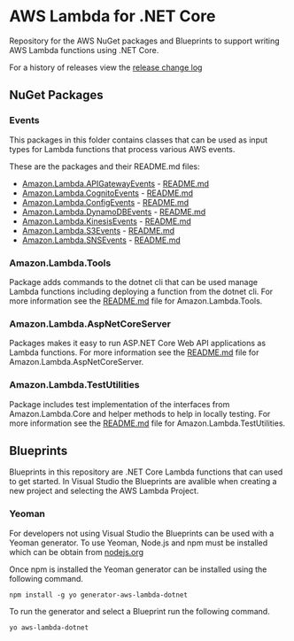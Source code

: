 # AWS Lambda for .NET Core

Repository for the AWS NuGet packages and Blueprints to support writing AWS Lambda functions using .NET Core.

For a history of releases view the [release change log](RELEASE.CHANGELOG.md)

## NuGet Packages

### Events

This packages in this folder contains classes that can be used as input types for Lambda functions that process various AWS events.

These are the packages and their README.md files:

* [Amazon.Lambda.APIGatewayEvents](Libraries/Amazon.Lambda.APIGatewayEvents) - [README.md](Libraries/Amazon.Lambda.APIGatewayEvents/README.md)
* [Amazon.Lambda.CognitoEvents](Libraries/Amazon.Lambda.CognitoEvents) - [README.md](Libraries/Amazon.Lambda.CognitoEvents/README.md)
* [Amazon.Lambda.ConfigEvents](Libraries/Amazon.Lambda.ConfigEvents) - [README.md](Libraries/Amazon.Lambda.ConfigEvents/README.md)
* [Amazon.Lambda.DynamoDBEvents](Libraries/Amazon.Lambda.DynamoDBEvents) - [README.md](Libraries/Amazon.Lambda.DynamoDBEvents/README.md)
* [Amazon.Lambda.KinesisEvents](Libraries/Amazon.Lambda.KinesisEvents) - [README.md](Libraries/Amazon.Lambda.KinesisEvents/README.md)
* [Amazon.Lambda.S3Events](Libraries/Amazon.Lambda.S3Events) - [README.md](Libraries/Amazon.Lambda.S3Events/README.md)
* [Amazon.Lambda.SNSEvents](Libraries/Amazon.Lambda.SNSEvents) - [README.md](Libraries/Amazon.Lambda.SNSEvents/README.md)

### Amazon.Lambda.Tools

Package adds commands to the dotnet cli that can be used manage Lambda functions including deploying a function from the dotnet cli. 
For more information see the [README.md](Libraries/Amazon.Lambda.Tools/README.md) file for Amazon.Lambda.Tools.

### Amazon.Lambda.AspNetCoreServer

Packages makes it easy to run ASP.NET Core Web API applications as Lambda functions.
For more information see the [README.md](Libraries/Amazon.Lambda.AspNetCoreServer/README.md) file for Amazon.Lambda.AspNetCoreServer.

### Amazon.Lambda.TestUtilities

Package includes test implementation of the interfaces from Amazon.Lambda.Core and helper methods to help in locally testing.
For more information see the [README.md](Libraries/Amazon.Lambda.TestUtilities/README.md) file for Amazon.Lambda.TestUtilities.

## Blueprints

Blueprints in this repository are .NET Core Lambda functions that can used to get started. In Visual Studio the Blueprints are avalible when creating a new project and selecting the AWS Lambda Project.

### Yeoman
For developers not using Visual Studio the Blueprints can be used with a Yeoman generator. To use Yeoman, Node.js and npm must be installed which can be obtain from [nodejs.org](https://nodejs.org/en/download/)

Once npm is installed the Yeoman generator can be installed using the following command.
```
npm install -g yo generator-aws-lambda-dotnet
```

To run the generator and select a Blueprint run the following command.
```
yo aws-lambda-dotnet
```